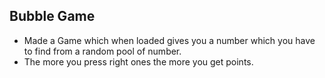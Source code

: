 ## Bubble Game

* Made a Game which when loaded gives you a number which you have to find from a random pool of number. 
* The more you press right ones the more you get points.
